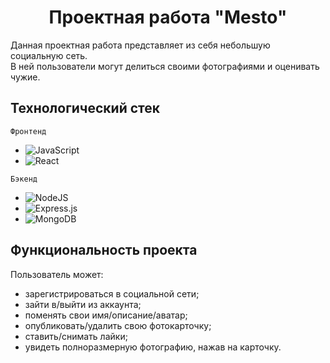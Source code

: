 <h1 align="center">Проектная работа "Mesto"</h1>

Данная проектная работа представляет из себя небольшую социальную сеть.  
В ней пользователи могут делиться своими фотографиями и оценивать чужие.  

<h2>Технологический стек</h2>

`Фронтенд`  
- ![JavaScript](https://img.shields.io/badge/javascript-%23323330.svg?style=for-the-badge&logo=javascript&logoColor=%23F7DF1E)  
- ![React](https://img.shields.io/badge/react-%2320232a.svg?style=for-the-badge&logo=react&logoColor=%2361DAFB)  

`Бэкенд`  
- ![NodeJS](https://img.shields.io/badge/node.js-6DA55F?style=for-the-badge&logo=node.js&logoColor=white)  
- ![Express.js](https://img.shields.io/badge/express.js-%23404d59.svg?style=for-the-badge&logo=express&logoColor=%2361DAFB)  
- ![MongoDB](https://img.shields.io/badge/MongoDB-%234ea94b.svg?style=for-the-badge&logo=mongodb&logoColor=white)  

<h2>Функциональность проекта</h2>

Пользователь может:

- зарегистрироваться в социальной сети;
- зайти в/выйти из аккаунта;
- поменять свои имя/описание/аватар;
- опубликовать/удалить свою фотокарточку;
- ставить/снимать лайки;
- увидеть полноразмерную фотографию, нажав на карточку.

